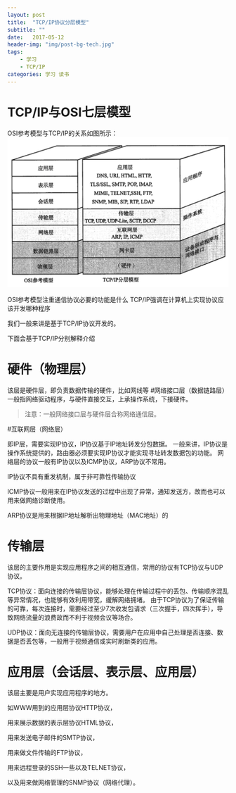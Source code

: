 ```yaml
---
layout: post
title:  "TCP/IP协议分层模型"
subtitle: ""
date:   2017-05-12
header-img: "img/post-bg-tech.jpg"
tags:
    - 学习
    - TCP/IP
categories: 学习 读书
---
```


# TCP/IP与OSI七层模型

OSI参考模型与TCP/IP的关系如图所示：
![OSI参考模型与TCP/IP的关系](/post-images/osi-tcpip_relation_170512.jpeg)

OSI参考模型注重通信协议必要的功能是什么
TCP/IP强调在计算机上实现协议应该开发哪种程序

我们一般来讲是基于TCP/IP协议开发的。

下面会基于TCP/IP分别解释介绍

# 硬件（物理层）

该层是硬件层，即负责数据传输的硬件，比如网线等
#网络接口层（数据链路层）
一般指网络驱动程序，与硬件直接交互，上承操作系统，下接硬件。
> 注意：一般网络接口层与硬件层合称网络通信层。

#互联网层（网络层）

即IP层，需要实现IP协议，IP协议基于IP地址转发分包数据。
一般来讲，IP协议是操作系统提供的，路由器必须要实现IP协议才能实现寻址转发数据包的功能。
网络层的协议一般有IP协议以及ICMP协议，ARP协议不常用。

IP协议不具有重发机制，属于非可靠性传输协议

ICMP协议一般用来在IP协议发送的过程中出现了异常，通知发送方，故而也可以用来做网络诊断使用。

ARP协议是用来根据IP地址解析出物理地址（MAC地址）的

# 传输层
该层的主要作用是实现应用程序之间的相互通信，常用的协议有TCP协议与UDP协议。

TCP协议：面向连接的传输层协议，能够处理在传输过程中的丢包、传输顺序混乱等异常情况，也能够有效利用带宽，缓解网络拥堵。
由于TCP协议为了保证传输的可靠，每次连接时，需要经过至少7次收发包请求（三次握手，四次挥手），导致网络流量的浪费故而不利于视频会议等场合。

UDP协议：面向无连接的传输层协议，需要用户在应用中自己处理是否连接、数据是否丢包等，一般用于视频通信或实时刷新类的应用。
# 应用层（会话层、表示层、应用层）

该层主要是用户实现应用程序的地方。

如WWW用到的应用层协议HTTP协议，

用来展示数据的表示层协议HTML协议，

用来发送电子邮件的SMTP协议，

用来做文件传输的FTP协议，

用来远程登录的SSH一些以及TELNET协议，

以及用来做网络管理的SNMP协议（网络代理）。

